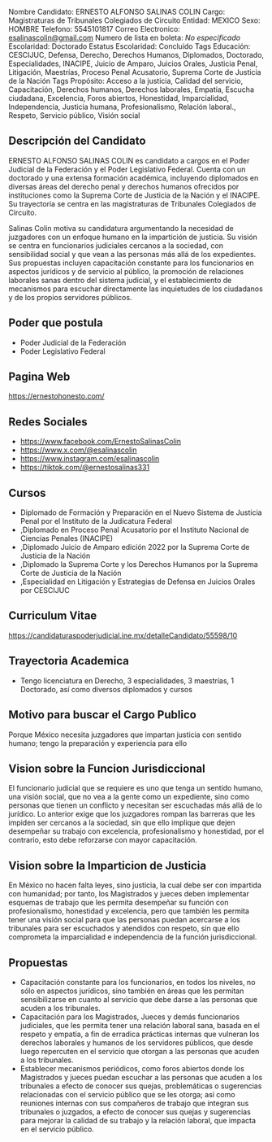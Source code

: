 Nombre Candidato: ERNESTO ALFONSO SALINAS COLIN
Cargo: Magistraturas de Tribunales Colegiados de Circuito
Entidad: MEXICO
Sexo: HOMBRE
Telefono: 5545101817
Correo Electronico: esalinascolin@gmail.com
Numero de lista en boleta: *No especificado*
Escolaridad: Doctorado
Estatus Escolaridad: Concluido
Tags Educación: CESCIJUC, Defensa, Derecho, Derechos Humanos, Diplomados, Doctorado, Especialidades, INACIPE, Juicio de Amparo, Juicios Orales, Justicia Penal, Litigación, Maestrías, Proceso Penal Acusatorio, Suprema Corte de Justicia de la Nación
Tags Propósito: Acceso a la justicia, Calidad del servicio, Capacitación, Derechos humanos, Derechos laborales, Empatía, Escucha ciudadana, Excelencia, Foros abiertos, Honestidad, Imparcialidad, Independencia, Justicia humana, Profesionalismo, Relación laboral., Respeto, Servicio público, Visión social


## Descripción del Candidato 

ERNESTO ALFONSO SALINAS COLIN es candidato a cargos en el Poder Judicial de la Federación y el Poder Legislativo Federal. Cuenta con un doctorado y una extensa formación académica, incluyendo diplomados en diversas áreas del derecho penal y derechos humanos ofrecidos por instituciones como la Suprema Corte de Justicia de la Nación y el INACIPE. Su trayectoria se centra en las magistraturas de Tribunales Colegiados de Circuito.

Salinas Colin motiva su candidatura argumentando la necesidad de juzgadores con un enfoque humano en la impartición de justicia. Su visión se centra en funcionarios judiciales cercanos a la sociedad, con sensibilidad social y que vean a las personas más allá de los expedientes. Sus propuestas incluyen capacitación constante para los funcionarios en aspectos jurídicos y de servicio al público, la promoción de relaciones laborales sanas dentro del sistema judicial, y el establecimiento de mecanismos para escuchar directamente las inquietudes de los ciudadanos y de los propios servidores públicos.


## Poder que postula

- Poder Judicial de la Federación
- Poder Legislativo Federal


## Pagina Web

https://ernestohonesto.com/


## Redes Sociales

- https://www.facebook.com/ErnestoSalinasColin
- https://www.x.com/@esalinascolin
- https://www.instagram.com/esalinascolin
- https://tiktok.com/@ernestosalinas331


## Cursos

- Diplomado de Formación y Preparación en el Nuevo Sistema de Justicia Penal por el Instituto de la Judicatura Federal
- ,Diplomado en Proceso Penal Acusatorio por el lnstituto Nacional de Ciencias Penales (INACIPE)
- ,Diplomado Juicio de Amparo edición 2022 por la Suprema Corte de Justicia de la Nación
- ,Diplomado la Suprema Corte y los Derechos Humanos por la Suprema Corte de Justicia de la Nación
- ,Especialidad en Litigación y Estrategias de Defensa en Juicios Orales por CESCIJUC


## Curriculum Vitae

https://candidaturaspoderjudicial.ine.mx/detalleCandidato/55598/10


## Trayectoria Academica

- Tengo licenciatura en Derecho, 3 especialidades, 3 maestrías, 1 Doctorado, así como diversos diplomados y cursos


## Motivo para buscar el Cargo Publico

Porque México necesita juzgadores que impartan justicia con sentido humano; tengo la preparación y experiencia para ello


## Vision sobre la Funcion Jurisdiccional

El funcionario judicial que se requiere es uno que tenga un sentido humano, una visión social, que no vea a la gente como un expediente, sino como personas que tienen un conflicto y necesitan ser escuchadas más allá de lo jurídico. Lo anterior exige que los juzgadores rompan las barreras que les impiden ser cercanos a la sociedad, sin que ello implique que dejen desempeñar su trabajo con excelencia, profesionalismo y honestidad, por el contrario, esto debe reforzarse con mayor capacitación.


## Vision sobre la Imparticion de Justicia

En México no hacen falta leyes, sino justicia, la cual debe ser con impartida con humanidad; por tanto, los Magistrados y jueces deben implementar esquemas de trabajo que les permita desempeñar su función con profesionalismo, honestidad y excelencia, pero que también les permita tener una visión social para que las personas puedan acercarse a los tribunales para ser escuchados y atendidos con respeto, sin que ello comprometa la imparcialidad e independencia de la función jurisdiccional.


## Propuestas

- Capacitación constante para los funcionarios, en todos los niveles, no sólo en aspectos jurídicos, sino también en áreas que les permitan sensibilizarse en cuanto al servicio que debe darse a las personas que acuden a los tribunales.
- Capacitación para los Magistrados, Jueces y demás funcionarios judiciales, que les permita tener una relación laboral sana, basada en el respeto y empatía, a fin de erradica prácticas internas que vulneran los derechos laborales y humanos de los servidores públicos, que desde luego repercuten en el servicio que otorgan a las personas que acuden a los tribunales.
- Establecer mecanismos periódicos, como foros abiertos donde los Magistrados y jueces puedan escuchar a las personas que acuden a los tribunales a efecto de conocer sus quejas, problemáticas o sugerencias relacionadas con el servicio público que se les otorga; así como reuniones internas con sus compañeros de trabajo que integran sus tribunales o juzgados, a efecto de conocer sus quejas y sugerencias para mejorar la calidad de su trabajo y la relación laboral, que impacta en el servicio público.

